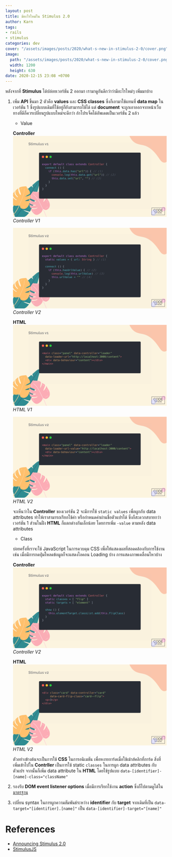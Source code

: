 ```yaml
---
layout: post
title: มีอะไรใหม่ใน Stimulus 2.0
author: Karn
tags:
- rails
- stimulus
categories: dev
cover: "/assets/images/posts/2020/what-s-new-in-stimulus-2-0/cover.png"
image:
  path: "/assets/images/posts/2020/what-s-new-in-stimulus-2-0/cover.png"
  width: 1200
  height: 630
date: 2020-12-15 23:08 +0700
---
```

หลังจากที่ **Stimulus** ได้ปล่อยเวอร์ชัน 2 ออกมา เรามาดูกันดีกว่าว่ามีอะไรใหม่ๆ เพิ่มมาบ้าง
1. เพิ่ม **API** ขึ้นมา 2 ตัวคือ **values** และ **CSS classes** ซึ่งก็เอามาใช้แทนที่ **data map** ในเวอร์ชัน 1 ซึ่งรูปแบบเดิมที่ใช้อยู่ก็ยังสามารถใช้ได้ แต่ **document** จะถูกเอาออกจากหน้าเว็บ ทางที่ดีก็ควรเปลี่ยนรูปแบบใหม่จะดีกว่า ถ้าโปรเจ็คได้อัพเดตเป็นเวอร์ชัน 2 แล้ว

    - Value

    **Controller**
    ![01](/assets/images/posts/2020/what-s-new-in-stimulus-2-0/stimulus2_01.png)
    *Controller V1*

    ![02](/assets/images/posts/2020/what-s-new-in-stimulus-2-0/stimulus2_02.png)
    *Controller V2*

    **HTML**
    ![03](/assets/images/posts/2020/what-s-new-in-stimulus-2-0/stimulus2_03.png)
    *HTML V1*

    ![04](/assets/images/posts/2020/what-s-new-in-stimulus-2-0/stimulus2_04.png)
    *HTML V2*

    จะเห็นว่าใน **Controller** ของเวอร์ชัน 2 จะมีการใช้ `static values` เพื่อผูกกับ data attributes ทำให้เราสามารถเรียกใช้ค่า หรือกำหนดค่าผ่านชื่อตัวแปรได้ ซึ่งก็สะดวกสบายกว่าเวอร์ชัน 1
    ส่วนในฝั่ง **HTML** ก็แตกต่างกันเล็กน้อย โดยการเพิ่ม `-value` ตามหลัง data attributes

    - Class

    บ่อยครั้งที่เราจะใช้ JavaScript ในการควบคุม CSS เพื่อให้แสดงผลที่สอดคล้องกับการใช้งาน เช่น เมื่อมีการกดปุ่มโหลดข้อมูลก็จะแสดงไอคอน Loading บ้าง การแสดงภาพเคลื่อนไหวบ้าง 

    **Controller**
    ![05](/assets/images/posts/2020/what-s-new-in-stimulus-2-0/stimulus2_05.png)
    *Controller V2*

    **HTML**
    ![06](/assets/images/posts/2020/what-s-new-in-stimulus-2-0/stimulus2_06.png)
    *HTML V2*

    ตัวอย่างข้างต้นจะเป็นการใช้ **CSS** ในการอนิเมชัน เพื่อหงายการ์ดเมื่อใช้เม้าส์คลิกที่การ์ด สิ่งที่เพิ่มเข้าไปใน **Contrller** เป็นการใช้ static `classes` ในการผูก data attributes กับตัวแปร จากนั้นก็เพิ่ม data attribute ใน **HTML** โดยใช้รูปแบบ `data-[identifier]-[name]-class="className"`

2. รองรับ **DOM event listener options** เมื่อมีการเรียกใช้งาน **action** ซึ่งก็ไปตามดูได้ใน[มาตรฐาน](https://developer.mozilla.org/en-US/docs/Web/API/EventTarget/addEventListener)

3. เปลี่ยน syntax ในการผูกความสัมพันธ์ระหว่าง **identifier** กับ **target** จากเดิมที่เป็น `data-target="[identifier].[name]"` เป็น `data-[identifier]-target="[name]"`

# References
- [Announcing Stimulus 2.0](https://discourse.stimulusjs.org/t/announcing-stimulus-2-0/1482)
- [StimulusJS](https://stimulusjs.org/)
